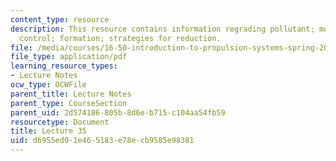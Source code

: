 ```yaml
---
content_type: resource
description: This resource contains information regrading pollutant; motivations for
  control; formation; strategies for reduction.
file: /media/courses/16-50-introduction-to-propulsion-systems-spring-2012/d6955ed01e465183e78ecb9585e98381_MIT16_50S12_lec35.pdf
file_type: application/pdf
learning_resource_types:
- Lecture Notes
ocw_type: OCWFile
parent_title: Lecture Notes
parent_type: CourseSection
parent_uid: 2d574186-805b-8d6e-b715-c104aa54fb59
resourcetype: Document
title: Lecture 35
uid: d6955ed0-1e46-5183-e78e-cb9585e98381
---
```

